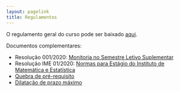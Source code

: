 ```yaml
---
layout: pagelink
title: Regulamentos
---
```


O regulamento geral do curso pode ser baixado [aqui][link].

[link]:https://docs.google.com/viewer?a=v&pid=sites&srcid=ZGVmYXVsdGRvbWFpbnxqZWlvd2prd3FkfGd4OjFjYTgyOTE5ZDZmYTMwZTQ

Documentos complementares:

* Resolução 001/2020: [Monitoria no Semestre Letivo Suplementar](files/resolucao-001-2020-monitoria-sls.pdf)
* Resolução IME 01/2020: [Normas para Estágio do Instituto de Matemática e Estatística][estagio]
* [Quebra de pré-requisito][quebra]
* [Dilatação de prazo máximo][dilatacao]

[dilatacao]:/files/resolucao-dilatacao.pdf
[quebra]:https://docs.google.com/viewer?a=v&pid=sites&srcid=ZGVmYXVsdGRvbWFpbnxqZWlvd2prd3FkfGd4OjI4MDMzMTFiMjBlOTM5MDk
[estagio]:/files/Resoluo_01_2020_Estgio_no_obrigatrio_Assinada.pdf
